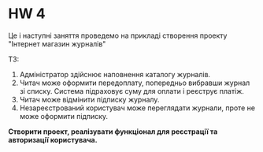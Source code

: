 # HW 4
<p>
Це і наступні заняття проведемо на прикладі створення проекту "Інтернет магазин журналів"

ТЗ:

1. Адміністратор здійснює наповнення каталогу журналів. 
2. Читач може оформити передоплату, попередньо вибравши журнал зі списку. Система підраховує суму для оплати і реєструє платіж. 
3. Читач може відмінити підписку журналу. 
4. Незареєстрований користувач може переглядати журнали, проте не може оформити підписку. 


<b>Створити проект, реалізувати функціонал для реєстрації та авторизації користувача.</b>
</p>
